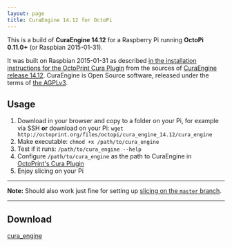 ```yaml
---
layout: page
title: CuraEngine 14.12 for OctoPi
---
```


This is a build of **CuraEngine 14.12** for a Raspberry Pi running **OctoPi 0.11.0+** (or Raspbian 2015-01-31).

It was built on Raspbian 2015-01-31 as described [in the installation instructions for the OctoPrint Cura Plugin](https://github.com/foosel/OctoPrint/wiki/Plugin:-Cura#compiling-for-raspbian)
from the sources of [CuraEngine release 14.12](https://github.com/Ultimaker/CuraEngine/tree/14.12). CuraEngine is 
Open Source software, released under the terms of [the AGPLv3](http://www.gnu.org/licenses/agpl.html).

## Usage

1. Download in your browser and copy to a folder on your Pi, for example via SSH **or** 
   download on your Pi: `wget http://octoprint.org/files/octopi/cura_engine_14.12/cura_engine` 
2. Make executable: `chmod +x /path/to/cura_engine`
3. Test if it runs: `/path/to/cura_engine --help`
4. Configure `/path/to/cura_engine` as the path to CuraEngine in [OctoPrint's Cura Plugin](https://github.com/foosel/OctoPrint/wiki/Plugin:-Cura)
5. Enjoy slicing on your Pi

---

**Note:** Should also work just fine for setting up [slicing on the `master` branch](https://github.com/foosel/OctoPrint/wiki/Cura-Integration).

---

## Download

[cura_engine](./cura_engine)